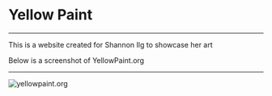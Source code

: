 # Yellow Paint

---

This is a website created for Shannon Ilg to showcase her art

Below is a screenshot of YellowPaint.org

---

![yellowpaint.org](./public/screenshots/Dec2024Screenshot.png)
